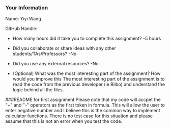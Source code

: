 ### Your Information

Name: Yiyi Wang

GitHub Handle:

- How many hours did it take you to complete this assignment? 
    -5 hours

- Did you collaborate or share ideas with any other students/TAs/Professors? 
    -No

- Did you use any external resources?
    -No

- (Optional) What was the most interesting part of the assignment? How would you improve this
    The most interesting part of the assignment is to read the code from the previous developer (ie Bilbo) and understand the logic behind all the files. 


###README for first assignment
Please note that my code will accpet the "+" and "-" operators as the first token in formula. This will allow the user to enter negative number and I believe this is the common way to implement calculator functions. There is no test case for this situation and please assume that this is not an error when you test the code.

